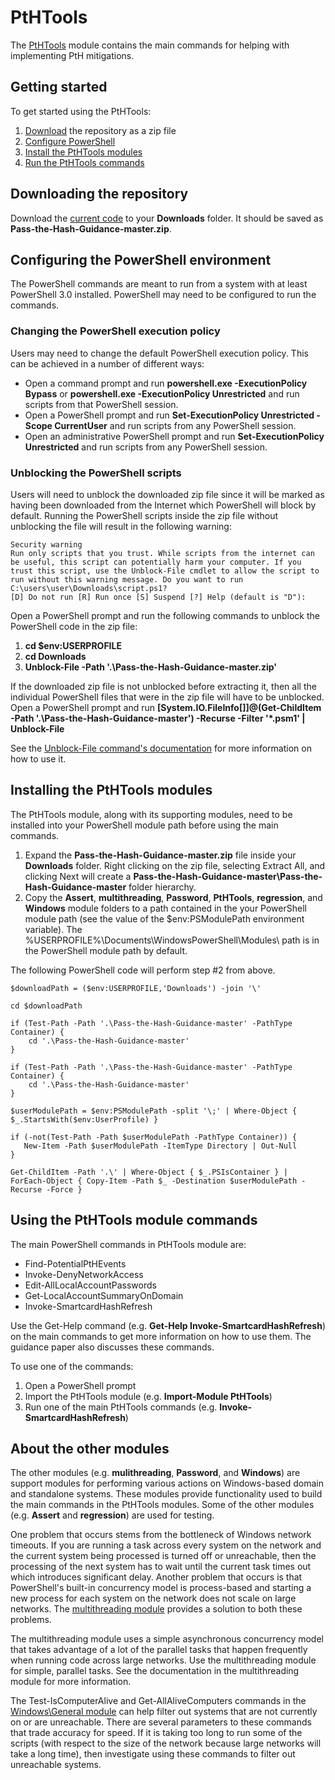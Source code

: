 # PtHTools

The [PtHTools](./PtHTools/) module contains the main commands for helping with implementing PtH mitigations.

## Getting started

To get started using the PtHTools:
1. [Download](#downloading-the-repository) the repository as a zip file
1. [Configure PowerShell](#configuring-the-powershell-environment) 
1. [Install the PtHTools modules](#installing-the-pthtools-modules)
1. [Run the PtHTools commands](#using-the-pthtools-module-commands)

## Downloading the repository

Download the [current code](https://github.com/iadgov/Pass-the-Hash-Guidance/archive/master.zip) to your **Downloads** folder. It should be saved as **Pass-the-Hash-Guidance-master.zip**.
 
## Configuring the PowerShell environment
The PowerShell commands are meant to run from a system with at least PowerShell 3.0 installed. PowerShell may need to be configured to run the commands.

### Changing the PowerShell execution policy

Users may need to change the default PowerShell execution policy. This can be achieved in a number of different ways:
* Open a command prompt and run **powershell.exe -ExecutionPolicy Bypass** or **powershell.exe -ExecutionPolicy Unrestricted** and run scripts from that PowerShell session.
* Open a PowerShell prompt and run **Set-ExecutionPolicy Unrestricted -Scope CurrentUser** and run scripts from any PowerShell session.
* Open an administrative PowerShell prompt and run **Set-ExecutionPolicy Unrestricted** and run scripts from any PowerShell session.

### Unblocking the PowerShell scripts
Users will need to unblock the downloaded zip file since it will be marked as having been downloaded from the Internet which PowerShell will block by default. Running the PowerShell scripts inside the zip file without unblocking the file will result in the following warning:

```
Security warning
Run only scripts that you trust. While scripts from the internet can be useful, this script can potentially harm your computer. If you trust this script, use the Unblock-File cmdlet to allow the script to run without this warning message. Do you want to run C:\users\user\Downloads\script.ps1?
[D] Do not run [R] Run once [S] Suspend [?] Help (default is "D"):
```

Open a PowerShell prompt and run the following commands to unblock the PowerShell code in the zip file:
1. **cd $env:USERPROFILE**
1. **cd Downloads**
1. **Unblock-File -Path '.\Pass-the-Hash-Guidance-master.zip'**

If the downloaded zip file is not unblocked before extracting it, then all the individual PowerShell files that were in the zip file will have to be unblocked. Open a PowerShell prompt and run **[System.IO.FileInfo[]]@(Get-ChildItem -Path '.\Pass-the-Hash-Guidance-master') -Recurse -Filter '\*.psm1' | Unblock-File**

See the [Unblock-File command's documentation](https://technet.microsoft.com/en-us/library/hh849924.aspx) for more information on how to use it.

## Installing the PtHTools modules
The PtHTools module, along with its supporting modules, need to be installed into your PowerShell module path before using the main commands.
1. Expand the **Pass-the-Hash-Guidance-master.zip** file inside your **Downloads** folder. Right clicking on the zip file, selecting Extract All, and clicking Next will create a **Pass-the-Hash-Guidance-master\Pass-the-Hash-Guidance-master** folder hierarchy.
1. Copy the **Assert**, **multithreading**, **Password**, **PtHTools**, **regression**, and **Windows** module folders to a path contained in the your PowerShell module path (see the value of the $env:PSModulePath environment variable). The %USERPROFILE%\Documents\WindowsPowerShell\Modules\ path is in the PowerShell module path by default.

The following PowerShell code will perform step #2 from above.

```
$downloadPath = ($env:USERPROFILE,'Downloads') -join '\'

cd $downloadPath

if (Test-Path -Path '.\Pass-the-Hash-Guidance-master' -PathType Container) {
    cd '.\Pass-the-Hash-Guidance-master'
}

if (Test-Path -Path '.\Pass-the-Hash-Guidance-master' -PathType Container) {
    cd '.\Pass-the-Hash-Guidance-master'
}

$userModulePath = $env:PSModulePath -split '\;' | Where-Object { $_.StartsWith($env:UserProfile) }

if (-not(Test-Path -Path $userModulePath -PathType Container)) {
   New-Item -Path $userModulePath -ItemType Directory | Out-Null
}

Get-ChildItem -Path '.\' | Where-Object { $_.PSIsContainer } | ForEach-Object { Copy-Item -Path $_ -Destination $userModulePath -Recurse -Force }
```

## Using the PtHTools module commands
The main PowerShell commands in PtHTools module are:
* Find-PotentialPtHEvents
* Invoke-DenyNetworkAccess
* Edit-AllLocalAccountPasswords
* Get-LocalAccountSummaryOnDomain
* Invoke-SmartcardHashRefresh

Use the Get-Help command (e.g. **Get-Help Invoke-SmartcardHashRefresh**) on the main commands to get more information on how to use them. The guidance paper also discusses these commands.

To use one of the commands:
1. Open a PowerShell prompt
1. Import the PtHTools module (e.g. **Import-Module PtHTools**)
1. Run one of the main PtHTools commands (e.g. **Invoke-SmartcardHashRefresh**)

## About the other modules
The other modules (e.g. **mulithreading**, **Password**, and **Windows**) are support modules for performing various actions on Windows-based domain and standalone systems. These modules provide functionality used to build the main commands in the PtHTools modules. Some of the other modules (e.g. **Assert** and **regression**) are used for testing.

One problem that occurs stems from the bottleneck of Windows network timeouts. If you are running a task across every system on the network and the current system being processed is turned off or unreachable, then the processing of the next system has to wait until the current task times out which introduces significant delay. Another problem that occurs is that PowerShell's built-in concurrency model is process-based and starting a new process for each system on the network does not scale on large networks. The [multithreading module](./../multithreading/) provides a solution to both these problems.

The multithreading module uses a simple asynchronous concurrency model that takes advantage of a lot of the parallel tasks that happen frequently when running code across large networks. Use the multithreading module for simple, parallel tasks. See the documentation in the multithreading module for more information.

The Test-IsComputerAlive and Get-AllAliveComputers commands in the [Windows\General module](./../Windows/General/General.psm1) can help filter out systems that are not currently on or are unreachable. There are several parameters to these commands that trade accuracy for speed. If it is taking too long to run some of the scripts (with respect to the size of the network because large networks will take a long time), then investigate using these commands to filter out unreachable systems.